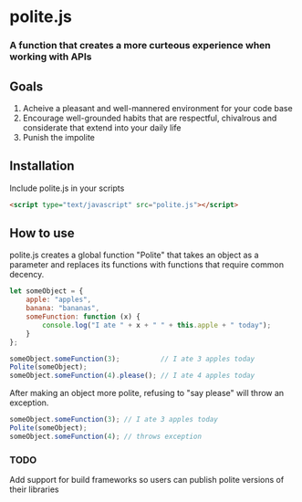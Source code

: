# polite.js
### A function that creates a more curteous experience when working with APIs

## Goals
1. Acheive a pleasant and well-mannered environment for your code base
2. Encourage well-grounded habits that are respectful, chivalrous and considerate that extend into your daily life
3. Punish the impolite

## Installation
Include polite.js in your scripts 
```html
<script type="text/javascript" src="polite.js"></script>
```

## How to use

polite.js creates a global function "Polite" that takes an object as a parameter and replaces its functions with functions that require common decency.

```javascript
let someObject = {
    apple: "apples",
    banana: "bananas",
    someFunction: function (x) {
        console.log("I ate " + x + " " + this.apple + " today");
    }
};

someObject.someFunction(3);          // I ate 3 apples today
Polite(someObject);        
someObject.someFunction(4).please(); // I ate 4 apples today
```

After making an object more polite, refusing to "say please" will throw an exception.

```javascript
someObject.someFunction(3); // I ate 3 apples today
Polite(someObject);
someObject.someFunction(4); // throws exception 
```

### TODO
Add support for build frameworks so users can publish polite versions of their libraries